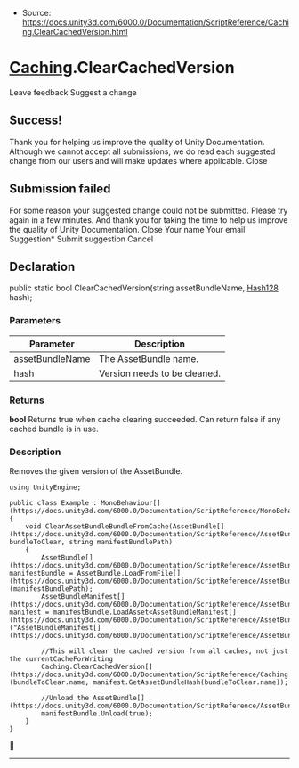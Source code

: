 * Source: https://docs.unity3d.com/6000.0/Documentation/ScriptReference/Caching.ClearCachedVersion.html

#  [Caching](https://docs.unity3d.com/6000.0/Documentation/ScriptReference/Caching.html).ClearCachedVersion
Leave feedback
Suggest a change
## Success!
Thank you for helping us improve the quality of Unity Documentation. Although we cannot accept all submissions, we do read each suggested change from our users and will make updates where applicable.
Close
## Submission failed
For some reason your suggested change could not be submitted. Please <a>try again</a> in a few minutes. And thank you for taking the time to help us improve the quality of Unity Documentation.
Close
Your name Your email Suggestion* Submit suggestion
Cancel
## Declaration
public static bool ClearCachedVersion(string assetBundleName, [Hash128](https://docs.unity3d.com/6000.0/Documentation/ScriptReference/Hash128.html) hash); 
### Parameters
Parameter | Description  
---|---  
assetBundleName | The AssetBundle name.  
hash | Version needs to be cleaned.  
### Returns
**bool** Returns true when cache clearing succeeded. Can return false if any cached bundle is in use. 
### Description
Removes the given version of the AssetBundle.
```
using UnityEngine;  
  
public class Example : MonoBehaviour[](https://docs.unity3d.com/6000.0/Documentation/ScriptReference/MonoBehaviour.html)
{
    void ClearAssetBundleBundleFromCache(AssetBundle[](https://docs.unity3d.com/6000.0/Documentation/ScriptReference/AssetBundle.html) bundleToClear, string manifestBundlePath)
    {
        AssetBundle[](https://docs.unity3d.com/6000.0/Documentation/ScriptReference/AssetBundle.html) manifestBundle = AssetBundle.LoadFromFile[](https://docs.unity3d.com/6000.0/Documentation/ScriptReference/AssetBundle.LoadFromFile.html)(manifestBundlePath);
        AssetBundleManifest[](https://docs.unity3d.com/6000.0/Documentation/ScriptReference/AssetBundleManifest.html) manifest = manifestBundle.LoadAsset<AssetBundleManifest[](https://docs.unity3d.com/6000.0/Documentation/ScriptReference/AssetBundleManifest.html)>("AssetBundleManifest[](https://docs.unity3d.com/6000.0/Documentation/ScriptReference/AssetBundleManifest.html)");  
  
        //This will clear the cached version from all caches, not just the currentCacheForWriting
        Caching.ClearCachedVersion[](https://docs.unity3d.com/6000.0/Documentation/ScriptReference/Caching.ClearCachedVersion.html)(bundleToClear.name, manifest.GetAssetBundleHash(bundleToClear.name));  
  
        //Unload the AssetBundle[](https://docs.unity3d.com/6000.0/Documentation/ScriptReference/AssetBundle.html)
        manifestBundle.Unload(true);
    }
}

```

* * *
